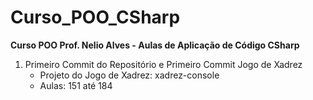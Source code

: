 # Curso_POO_CSharp
 **Curso POO Prof. Nelio Alves - Aulas de Aplicação de Código CSharp**
 
 1. Primeiro Commit do Repositório e Primeiro Commit Jogo de Xadrez
    - Projeto do Jogo de Xadrez: xadrez-console
    - Aulas: 151 até 184
       
 

